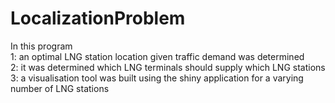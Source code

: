 # LocalizationProblem

In this program <br />
1: an optimal LNG station location given traffic demand was determined <br />
2: it was determined which LNG terminals should supply which LNG stations <br />
3: a visualisation tool was built using the shiny application for a varying number of LNG stations


